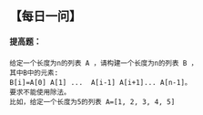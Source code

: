 ## 【每日一问】

#### 提高题：

```
给定一个长度为n的列表 A ，请构建一个长度为n的列表 B ， 
其中B中的元素:
B[i]=A[0] A[1] ...  A[i-1] A[i+1]... A[n-1]。
要求不能使用除法。
比如，给定一个长度为5的列表 A=[1, 2, 3, 4, 5]
```



